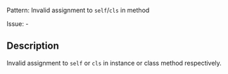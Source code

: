 Pattern: Invalid assignment to `self`/`cls` in method

Issue: -

## Description

Invalid assignment to `self` or `cls` in instance or class method respectively.

